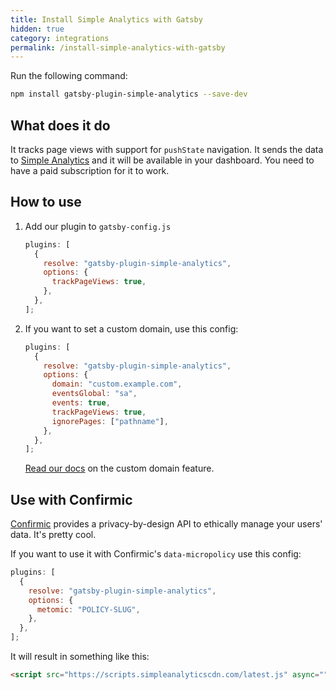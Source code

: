 ```yaml
---
title: Install Simple Analytics with Gatsby
hidden: true
category: integrations
permalink: /install-simple-analytics-with-gatsby
---
```


Run the following command:

```bash
npm install gatsby-plugin-simple-analytics --save-dev
```

## What does it do

It tracks page views with support for `pushState` navigation. It sends the data to [Simple Analytics](https://simpleanalytics.com) and it will be available in your dashboard. You need to have a paid subscription for it to work.

## How to use

1. Add our plugin to `gatsby-config.js`

   ```js
   plugins: [
     {
       resolve: "gatsby-plugin-simple-analytics",
       options: {
         trackPageViews: true,
       },
     },
   ];
   ```

1. If you want to set a custom domain, use this config:

   ```js
   plugins: [
     {
       resolve: "gatsby-plugin-simple-analytics",
       options: {
         domain: "custom.example.com",
         eventsGlobal: "sa",
         events: true,
         trackPageViews: true,
         ignorePages: ["pathname"],
       },
     },
   ];
   ```

   [Read our docs](https://docs.simpleanalytics.com/bypass-ad-blockers) on the custom domain feature.

## Use with Confirmic

[Confirmic](https://confirmic.com/) provides a privacy-by-design API to ethically manage your users' data. It's pretty cool.

If you want to use it with Confirmic's `data-micropolicy` use this config:

```js
plugins: [
  {
    resolve: "gatsby-plugin-simple-analytics",
    options: {
      metomic: "POLICY-SLUG",
    },
  },
];
```

It will result in something like this:

```html
<script src="https://scripts.simpleanalyticscdn.com/latest.js" async="" defer="" type="text/x-metomic" data-micropolicy="POLICY-SLUG">
```
